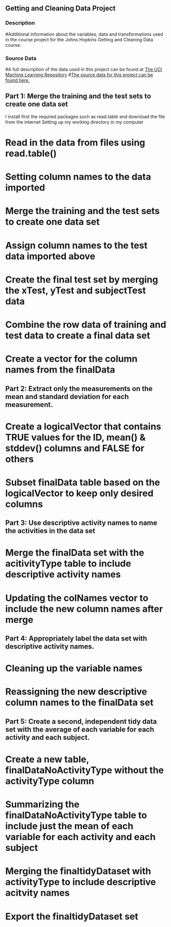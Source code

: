 ## Getting and Cleaning Data Project

### Description
#Additional information about the variables, data and transformations used in the course project for the Johns Hopkins Getting and Cleaning Data course.
### Source Data
#A full description of the data used in this project can be found at [The UCI Machine Learning Repository](http://archive.ics.uci.edu/ml/datasets/Human+Activity+Recognition+Using+Smartphones)
#[The source data for this project can be found here.](https://d396qusza40orc.cloudfront.net/getdata%2Fprojectfiles%2FUCI%20HAR%20Dataset.zip)


##  Part 1: Merge the training and the test sets to create one data set
I install first the required packages such as read.table and download the file from the internet
Setting up my working directory in my computer
# Read in the data from files using read.table()
# Setting column names to the data imported
# Merge the training and the test sets to create one data set
# Assign column names to the test data imported above
# Create the final test set by merging the xTest, yTest and subjectTest data
# Combine the row data of training and test data to create a final data set
# Create a vector for the column names from the finalData

## Part 2: Extract only the measurements on the mean and standard deviation for each measurement.
# Create a logicalVector that contains TRUE values for the ID, mean() & stddev() columns and FALSE for others
# Subset finalData table based on the logicalVector to keep only desired columns

## Part 3: Use descriptive activity names to name the activities in the data set
# Merge the finalData set with the acitivityType table to include descriptive activity names
# Updating the colNames vector to include the new column names after merge

## Part 4: Appropriately label the data set with descriptive activity names.
# Cleaning up the variable names
# Reassigning the new descriptive column names to the finalData set

## Part 5: Create a second, independent tidy data set with the average of each variable for each activity and each subject.
# Create a new table, finalDataNoActivityType without the activityType column
# Summarizing the finalDataNoActivityType table to include just the mean of each variable for each activity and each subject
# Merging the finaltidyDataset with activityType to include descriptive acitvity names
# Export the finaltidyDataset set

